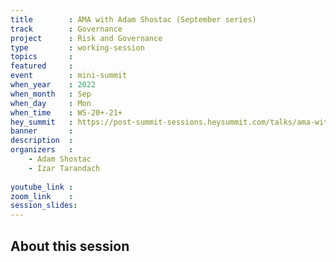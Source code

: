 ```yaml
---
title        : AMA with Adam Shostac (September series)
track        : Governance
project      : Risk and Governance
type         : working-session
topics       : 
featured     :
event        : mini-summit
when_year    : 2022
when_month   : Sep
when_day     : Mon
when_time    : WS-20+-21+
hey_summit   : https://post-summit-sessions.heysummit.com/talks/ama-with-adam-shostac-september-series/
banner       : 
description  :
organizers   :
    - Adam Shostac
    - Izar Tarandach
    
youtube_link : 
zoom_link    : 
session_slides:
---
```




## About this session
